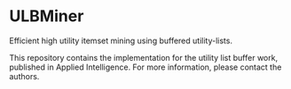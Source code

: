 # ULBMiner
Efficient high utility itemset mining using buffered utility-lists.

This repository contains the implementation for the utility list buffer work, published in Applied Intelligence. For more information, please contact the authors.
